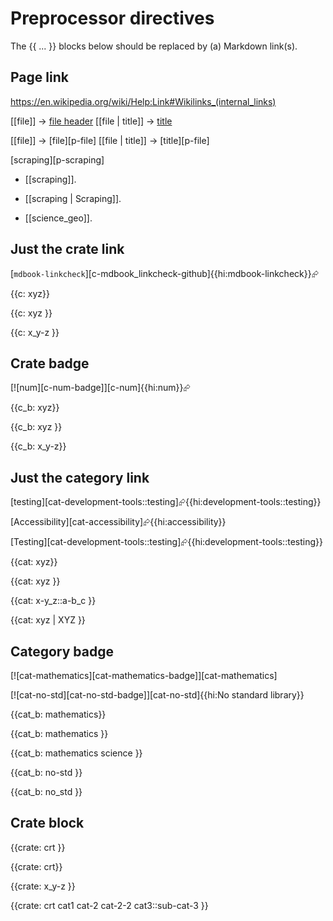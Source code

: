 # Preprocessor directives

The {{ ... }} blocks below should be replaced by (a) Markdown link(s).

## Page link

<https://en.wikipedia.org/wiki/Help:Link#Wikilinks_(internal_links)>

[[file]]         -> [file header](file)
[[file | title]] -> [title](file)

[[file]]         -> [file][p-file]
[[file | title]] -> [title][p-file]

[scraping][p-scraping]

- [[scraping]].

- [[scraping | Scraping]].

- [[science_geo]].


## Just the crate link

[`mdbook-linkcheck`][c-mdbook_linkcheck-github]{{hi:mdbook-linkcheck}}⮳

{{c: xyz}}

{{c: xyz }}

{{c: x_y-z }}


## Crate badge

[![num][c-num-badge]][c-num]{{hi:num}}⮳

{{c_b: xyz}}

{{c_b: xyz }}

{{c_b: x_y-z}}


## Just the category link

[testing][cat-development-tools::testing]⮳{{hi:development-tools::testing}}

[Accessibility][cat-accessibility]⮳{{hi:accessibility}}

[Testing][cat-development-tools::testing]⮳{{hi:development-tools::testing}}

{{cat: xyz}}

{{cat: xyz }}

{{cat: x-y_z::a-b_c }}

{{cat: xyz | XYZ }}


## Category badge

[![cat-mathematics][cat-mathematics-badge]][cat-mathematics]

[![cat-no-std][cat-no-std-badge]][cat-no-std]{{hi:No standard library}}

{{cat_b: mathematics}}

{{cat_b: mathematics }}

{{cat_b: mathematics science }}

{{cat_b: no-std }}

{{cat_b: no_std }}


## Crate block

{{crate: crt }}

{{crate: crt}}

{{crate: x_y-z }}

{{crate: crt cat1 cat-2 cat-2-2 cat3::sub-cat-3 }}
